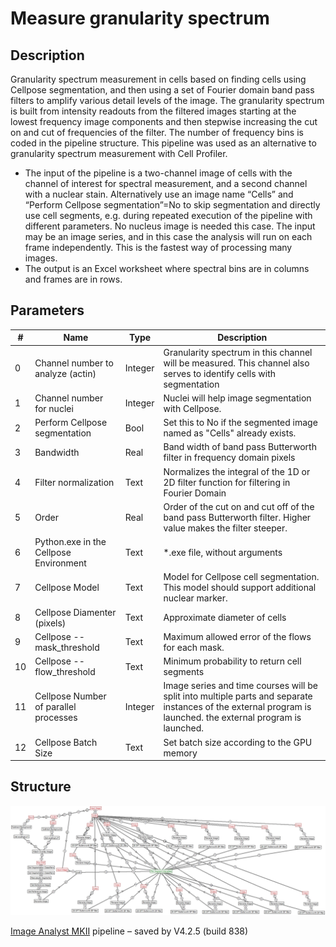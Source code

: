 # Measure granularity spectrum
## Description
Granularity spectrum measurement in cells based on finding cells using Cellpose segmentation, and then using a set of Fourier domain band pass filters to amplify various detail levels of the image. The granularity spectrum is built from intensity readouts from the filtered images starting at the lowest frequency image components and then stepwise increasing the cut on and cut of frequencies of the filter. The number of frequency bins is coded in the pipeline structure. This pipeline was used as an alternative to granularity spectrum measurement with Cell Profiler. 

* The input of the pipeline is a two-channel image of cells with the channel of interest for spectral measurement, and a second channel with a nuclear stain. Alternatively use an image name “Cells” and “Perform Cellpose segmentation”=No to skip segmentation and directly use cell segments, e.g. during repeated execution of the pipeline with different parameters. No nucleus image is needed this case. The input may be an image series, and in this case the analysis will run on each frame independently. This is the fastest way of processing many images.
* The output is an Excel worksheet where spectral bins are in columns and frames are in rows.



## Parameters
| # | Name | Type | Description |
|---|------|------|-------------|
| 0 | Channel number to analyze (actin) | Integer | Granularity spectrum in this channel will be measured. This channel also serves to identify cells with segmentation |
| 1 | Channel number for nuclei | Integer | Nuclei will help image segmentation with Cellpose. |
| 2 | Perform Cellpose segmentation | Bool | Set this to No if the segmented image named as "Cells" already exists. |
| 3 | Bandwidth | Real | Band width of band pass Butterworth filter in frequency domain pixels |
| 4 | Filter normalization | Text | Normalizes the integral of the 1D or 2D filter function for filtering in Fourier Domain |
| 5 | Order | Real | Order of the cut on and cut off of the band pass Butterworth filter. Higher value makes the filter steeper. |
| 6 | Python.exe in the Cellpose Environment | Text | *.exe file, without arguments |
| 7 | Cellpose Model | Text | Model for Cellpose cell segmentation. This model should support additional nuclear marker. |
| 8 | Cellpose Diamenter (pixels) | Text | Approximate diameter of cells |
| 9 | Cellpose --mask_threshold | Text | Maximum allowed error of the flows for each mask. |
| 10 | Cellpose --flow_threshold | Text | Minimum probability to return cell segments |
| 11 | Cellpose Number of parallel processes | Integer | Image series and time courses will be split into multiple parts and separate instances of the external program is launched. the external program is launched. |
| 12 | Cellpose Batch Size | Text | Set batch size according to the GPU memory |


## Structure
![structure](.img/Measure%20granularity%20spectrum.jpg)

[Image Analyst MKII](https://www.imageanalyst.net) pipeline – saved by V4.2.5 (build 838)

